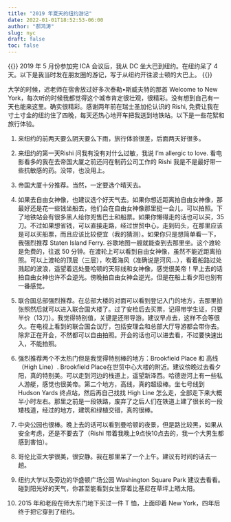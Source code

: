 ```yaml
---
title: "2019 年夏天的纽约游记"
date: 2022-01-01T18:52:53-06:00
author: "郝鸿涛"
slug: nyc
draft: false
toc: false
---
```

{{<block class="info">}}
2019 年 5 月份参加完 ICA 会议后，我从 DC 坐大巴到纽约。在纽约呆了 4 天。以下是我当时发在朋友圈的游记，写于从纽约开往波士顿的大巴上。
{{<end>}}

大学的时候，迟老师在宿舍放过好多次泰勒•斯威夫特的那首 Welcome to New York，每次听的时候我都觉得这个城市肯定很壮观，很精彩。没有想到自己有一天也能来这里。确实很精彩。感谢两年前在瑞士圣加伦认识的 Rishi, 免费让我在寸土寸金的纽约住了四晚，每天还热心地开车把我送到地铁站。以下是一些花絮和旅行体验。

1. 来纽约的前两天要么阴天要么下雨，旅行体验很差，后面两天好很多。

2. 来纽约的第一天Rishi 问我有没有对什么过敏，我说 I’m allergic to love. 看电影看多的我在去帝国大厦之前还问在制药公司工作的 Rishi 我是不是最好带一些抗敏感的药。没带，也没用上。

3. 帝国大厦十分推荐。当然，一定要选个晴天去。

4. 如果去自由女神像，也建议选个好天气去。如果你想近距离拍自由女神像，那最好还是花一些钱坐船去，他们会在自由女神像那里挺一会儿，可以拍照。下了地铁站会有很多黑人给你兜售巴士和船票。如果你懒得走的话也可以买，35刀。不过如果想省钱，可以直接走路，经过世贸中心，走到码头，在那里应该是可以买船票，而且应该比较便宜（我的猜测）。如果你只是想简单看一下，我强烈推荐 Staten Island Ferry. 谷歌地图一艘就能查到去那里坐。这个渡轮是免费的，往返 50 分钟。在渡轮上可以看到自由女神像，虽然不能近距离拍照。可以上渡轮的顶层（三层），吹着海风（准确说是河风…），看着船路过处溅起的波浪，遥望着远处曼哈顿的天际线和女神像，感觉很美帝！早上去的话拍自由女神也许不会逆光。傍晚拍自由女神会逆光，但是在船上看夕阳也别有一番感觉。

5. 联合国总部强烈推荐。在总部大楼的对面可以看到登记入门的地方，去那里拍张照然后就可以进入联合国大楼了。过了安检后去买票，记得带学生证，只要半价（13刀）。我觉得特别值，关键是还带导游。建议早点去，这样不会等很久。在电视上看到的联合国会议厅，包括安理会和总部大厅导游都会带你去。除非正在开会，不然都可以自由拍照。开会的话也可以进去看，不过要快速出入，不能拍照。

6. 强烈推荐两个不太热门但是我觉得特别棒的地方：Brookfield Place 和 高线（High Line）. Brookfield Place在世贸中心大楼的附近。建议傍晚过去看夕阳，真的特别美。可以走到河边的栈道上，遥望新泽西。哈德逊河上有一些私人游艇，感觉也很美帝。第二个地方，高线，真的超级棒。坐七号线到 Hudson Yards 终点站，然后再自己找找 High Line 怎么走，全部走下来大概半小时左右。那里之前是一段铁路，废弃了之后人们在铁道上建了很长的一段矮栈道，经过的地方，建筑和绿植交错，真的很棒。

7. 中央公园也很棒。晚上去的话可以看到曼哈顿的夜景，但是路比较黑，如果从安全考虑，还是不要去了（Rishi 带着我晚上9点快10点去的，我一个大男生都感到害怕）。

8. 哥伦比亚大学很美，很安静。我在那里呆了一个上午。建议有时间的话去一趟。

9. 纽约大学以及旁边的华盛顿广场公园 Washington Square Park 建议去看看。碰到阳光好的天气，你甚至能看到女生穿着比基尼在草坪上晒太阳。

10. 2015 年和老段在师大东门地下买过一件 T 恤，上面印着 New York，四年后终于把它穿到了纽约。 